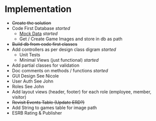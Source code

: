 # Implementation

- ~~Create the solution~~
- Code First Database *started*
  - [Mock Data](http://www.generatedata.com/) *started*
  - Get / Create Game Images and store in db as path
- ~~Build db from code first classes~~
- Add controllers as per design class digram *started*
  - Unit Tests
  - Minimal Views (just functional) *started*
- Add partial classes for validation
- Doc comments on methods / functions *started*
- GUI Design See Nicole
- User Auth See John 
- Roles See John
 - Add layout views (header, footer) for each role (employee, member, visitor)
- ~~Revisit Events Table (Update ERD?)~~
- Add String to games table for image path
- ESRB Rating & Publisher

